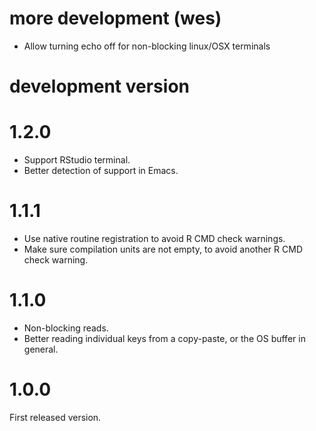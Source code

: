 # more development (wes)

- Allow turning echo off for non-blocking linux/OSX terminals

# development version

# 1.2.0

- Support RStudio terminal.
- Better detection of support in Emacs.

# 1.1.1

- Use native routine registration to avoid R CMD check warnings.
- Make sure compilation units are not empty, to avoid another R CMD check
  warning.

# 1.1.0

- Non-blocking reads.
- Better reading individual keys from a copy-paste, or the OS buffer
  in general.

# 1.0.0

First released version.
